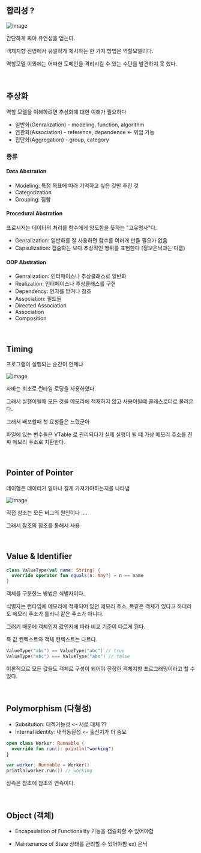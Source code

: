 ## 합리성 ?
![image](https://user-images.githubusercontent.com/60383031/204104182-a065ab80-a46c-488b-8efa-8ddebf47f2cc.png)


간단하게 짜야 유연성을 얻는다.


객체지향 진영에서 유일하게 제시하는 한 가지 방법은 역할모델이다.

역할모델 이외에는 어떠한 도메인을 격리시킬 수 있는 수단을 발견하지 못 했다.

<br>

## 추상화
역할 모델을 이해하려면 추상화에 대한 이해가 필요하다

- 일반화(Genralization) - modeling, function, algorithm
- 연관화(Association) - reference, dependence <- 위임 가능
- 집단화(Aggregation) - group, category

### 종류
#### Data Abstration
- Modeling: 특정 목표에 따라 기억하고 싶은 것만 추린 것
- Categorization
- Grouping: 집합

#### Procedural Abstration
프로시저는 데이터의 처리를 함수에게 양도함을 뜻하는 "고유명사"다.

- Genralization: 일반화를 잘 사용하면 함수를 여러개 만들 필요가 없음
- Capsulization: 캡슐화는 보다 추상적인 행위를 표현한다 (정보은닉과는 다름)

#### OOP Abstration
- Genralization: 인터페이스나 추상클래스로 일반화
- Realization: 인터페이스나 추상클래스를 구현
- Dependency: 인자를 받거나 참조
- Association: 필드들
- Directed Association
- Association
- Composition

<br>

## Timing
프로그램이 실행되는 순간이 언제냐

![image](https://user-images.githubusercontent.com/60383031/204121746-6e69188f-2fc8-4e06-bf99-25dc93f86bee.png)

자바는 최초로 런타임 로딩을 사용하였다.

그래서 실행이될때 모든 것을 메모리에 적재하지 않고 사용이될떄 클래스로더로 불러온다.

그래서 배포할때 첫 요청들은 느렸군아


파일에 있는 변수들은 VTable 로 관리되다가 실제 실행이 될 떄 가상 메모리 주소를 진짜 메모리 주소로 치환한다.

<br>

## Pointer of Pointer
데이형은 데이터가 얼마나 길게 가져가야하는지를 나타냄

![image](https://user-images.githubusercontent.com/60383031/204122184-717f5c30-b094-44e4-8227-274cf824b162.png)

직접 참조는 모든 버그의 원인이다 ....

그래서 참조의 참조를 통해서 사용

<br>

## Value & Identifier
```kotlin
class ValueType(val name: String) {
  override operator fun equals(n: Any?) = n == name
}
```

객체를 구분한느 방법은 식별자이다.

식별자는 런타임에 메모리에 적재되어 있던 메모리 주소, 똑같은 객체가 있다고 하더라도 메모리 주소가 틀리니 같은 주소가 아니다.

그러기 때문에 객체인지 값인지에 따라 비교 기준이 다르게 된다.

즉 값 컨텍스트와 객체 컨텍스트는 다르다.

```kotlin
ValueType("abc") == ValueType("abc") // true
ValueType("abc") === ValueType("abc") // false
```

이론적으로 모든 값들도 객체로 구성이 되어야 진정한 객체지향 프로그래밍이라고 할 수 있다. 


<br>

## Polymorphism (다형성)
- Subsitution: 대첵가능성 <- 서로 대체 ?? 
- Internal identity: 내적동질성 <- 출신지가 더 중요

```kotlin
open class Worker: Runnable {
  override fun run(): println("working")
}

var worker: Runnable = Worker()
println(worker.run()) // workimg
```

상속은 참조에 참조의 연속이다.

<br>

## Object (객체)
- Encapsulation of Functionality
기능을 캡슐화할 수 있어야함

- Maintenance of State
상태를 관리할 수 있어야함 ex) 은닉







